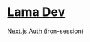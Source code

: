 # [Lama Dev](https://www.youtube.com/@LamaDev)

[Next.js Auth](https://www.youtube.com/watch?v=p_FiVGxyksI) (iron-session)
